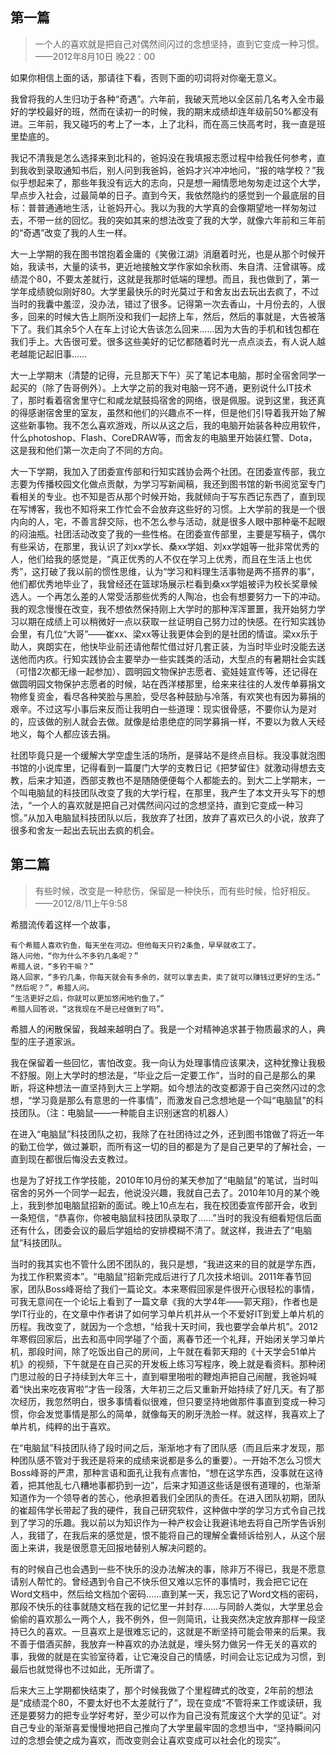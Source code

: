 <!---title:拾掇起来的年华-->
<!---keywords:写作-->
<!---date:old-->

## 第一篇

> 一个人的喜欢就是把自己对偶然间闪过的念想坚持，直到它变成一种习惯。
                                                      ——2012年8月10日 晚22：00

如果你相信上面的话，那请往下看，否则下面的叨词将对你毫无意义。

我曾将我的人生归功于各种“奇遇”。六年前，我破天荒地以全区前几名考入全市最好的学校最好的班，然而在读初一的时候，我的期末成绩却连年级前50%都没有进。三年前，我又碰巧的考上了一本，上了北科，而在高三快高考时，我一直是班里垫底的。

我记不清我是怎么选择来到北科的，爸妈没在我填报志愿过程中给我任何参考，直到我收到录取通知书后，别人问到我爸妈，爸妈才兴冲冲地问，“报的啥学校？”我似乎想起来了，那些年我没有远大的志向，只是想一厢情愿地匆匆走过这个大学，早点步入社会，过最简单的日子。直到今天，我依然隐约的感觉到一个最底层的目标：普普通通地生活，让爸妈开心。我以为我的大学真的会像期望地一样匆匆过去，不带一丝的回忆。我的突如其来的想法改变了我的大学，就像六年前和三年前的“奇遇”改变了我的人生一样。

大一上学期的我在图书馆抱着金庸的《笑傲江湖》消磨着时光，也是从那个时候开始，我读书，大量的读书，更近地接触文学作家如余秋雨、朱自清、汪曾祺等。成绩混个80，不要太差就行，这就是我那时低端的理想。而且，我也做到了，第一学年成绩貌似刚好80。大学里最快乐的时光莫过于和舍友出去玩出去疯了，不过当时的我囊中羞涩，没办法，错过了很多。记得第一次去香山，十月份去的，人很多，回来的时候大告上厕所没和我们一起挤上车，然后，然后的事就是，大告被落下了。我们其余5个人在车上讨论大告该怎么回来……因为大告的手机和钱包都在我们手上。大告很可爱。很多这些美好的记忆都随着时光一点点淡去，有人说人越老越能记起旧事……

大一上学期末（清楚的记得，元旦那天下午）买了笔记本电脑，那时全宿舍同学一起买的（除了告哥例外）。上大学之前的我对电脑一窍不通，更别说什么IT技术了，那时看着宿舍里守仁和咸龙斌鼓捣宿舍的网络，很是佩服。说到这里，我还真的得感谢宿舍里的室友，虽然和他们的兴趣点不一样，但是他们引导着我开始了解这些新事物。我不怎么喜欢游戏，所以从这之后，我的电脑开始装各种应用软件，什么photoshop、Flash、CoreDRAW等，而舍友的电脑里开始装红警、Dota，这是我和他们第一次走向了不同的方向。

大一下学期，我加入了团委宣传部和行知实践协会两个社团。在团委宣传部，我立志要为传播校园文化做点贡献，为学习写新闻稿，我还到图书馆的新书阅览室专门看相关的专业。也不知是否从那个时候开始，我就倾向于写东西记东西了，直到现在写博客，我也不知将来工作忙会不会放弃这些好的习惯。上大学前的我是一个很内向的人，宅，不善言辞交际，也不怎么参与活动，就是很多人眼中那种毫不起眼的闷油瓶。社团活动改变了我的一些性格。在团委宣传部里，主要是写稿子，偶尔有些采访，在那里，我认识了刘xx学长、桑xx学姐、刘xx学姐等一批非常优秀的人，他们给我的感觉是，“真正优秀的人不仅在学习上优秀，而且在生活上也优秀”，这打破了我以前的惯性思维，认为“学习和料理生活事物是两不搭界的事”，他们都优秀地毕业了，我曾经还在篮球场展示栏看到桑xx学姐被评为校长奖章候选人。一个再怎么差的人常受活那些优秀的人陶冶，也会有想要努力一下的冲动。我的观念慢慢在改变，我不想依然保持刚上大学时的那种浑浑噩噩，我开始努力学习以期在成绩上可以稍微好一点以获取一丝证明自己努力过的快感。在行知实践协会里，有几位“大哥”——崔xx、梁xx等让我更体会到的是社团的情谊。梁xx乐于助人，爽朗实在，他快毕业前还请他帮忙借过好几套正装，为当时毕业时没能去送送他而内疚。行知实践协会主要举办一些实践类的活动，大型点的有暑期社会实践（可惜2次都无缘一起参加）、圆明园文物保护志愿者、瓷娃娃宣传等，还记得在做圆明园文物保护志愿者的时候，站在西洋楼那里，给来来往往的人发传单募捐文物修复资金，看尽各种笑脸与黑脸，受尽各种鼓励与冷落，有欢笑也有因为募捐的艰辛。不过这写小事后来反而让我明白一些道理：现实很骨感，不要你认为是对的，应该做的别人就会去做。就像是给患绝症的同学募捐一样，不要以为救人天经地义，每个人都应该去捐。

社团毕竟只是一个缓解大学空虚生活的场所，是驿站不是终点目标。我没事就泡图书馆的小说库里，记得看到一篇厦门大学的支教日记《把梦留住》就激动得想去支教，后来才知道，西部支教也不是随随便便每个人都能去的。到大二上学期末，一个叫电脑鼠的科技团队改变了我的大学行程，在那里，我产生了本文开头写下的想法，“一个人的喜欢就是把自己对偶然间闪过的念想坚持，直到它变成一种习惯。”从加入电脑鼠科技团队以后，我放弃了社团，放弃了喜欢已久的小说，放弃了很多和舍友一起出去玩出去疯的机会。


## 第二篇

> 有些时候，改变是一种悲伤，保留是一种快乐，而有些时候，恰好相反。——2012/8/11上午9:58

希腊流传着这样一个故事，

```
有个希腊人喜欢钓鱼，每天坐在河边。但他每天只钓2条鱼，早早就收工了。
路人问他，“你为什么不多钓几条呢？”
希腊人说，“多钓干嘛？”
路人回家，“多钓几条，你每天就会有多余的，就可以拿去卖，卖了就可以赚钱过更好的生活。”
“然后呢？”，希腊人问。
“生活更好之后，你就可以更加悠闲地钓鱼了。”
希腊人回答说，“这我现在不是已经做到了吗”。
```

希腊人的闲散保留，我越来越明白了。我是一个对精神追求甚于物质最求的人，典型的庄子道家派。

我在保留着一些回忆，害怕改变。我一向认为处理事情应该果决，这种犹豫让我极不舒服。刚上大学时的想法是，“毕业之后一定要工作”，当时的自己是那么的果断，将这种想法一直坚持到大三上学期。如今想法的改变都源于自己突然闪过的念想，“学习竟是那么有意思的一件事情”，而激发自己念想地是一个叫“电脑鼠”的科技团队。（注：电脑鼠——一种能自主识别迷宫的机器人）

在进入“电脑鼠”科技团队之初，我除了在社团待过之外，还到图书馆做了将近一年的勤工俭学，做过兼职，而所有这一切的目的都是为了是自己更早的了解社会，一直到现在都很后悔没去支教过。

也是为了好找工作学技能，2010年10月份的某天参加了“电脑鼠”的笔试，当时叫宿舍的另外一个同学一起去，他说没兴趣，我就自己去了。2010年10月的某个晚上，我到参加电脑鼠招新的面试。晚上10点左右，我在校团委宣传部开会，收到一条短信，“恭喜你，你被电脑鼠科技团队录取了……”当时的我没有细看短信后面还有什么，团委会议的最后学姐给的安排模糊不清了。就这样，我进去了“电脑鼠”科技团队。

当时的我其实也不管什么团不团队的，我只是想，“我进这来的目的就是学东西，为找工作积累资本”。“电脑鼠”招新完成后进行了几次技术培训。2011年春节回家，团队Boss峰哥给了我们一篇论文。本来寒假回家是件很开心很轻松的事情，可我无意间在一个论坛上看到了一篇文章《我的大学4年——郭天翔》，作者也是学IT行业的，在文章中作者讲了如何学习单片机并从一个不爱好IT到爱上单片机的历程。我改变了，就因为一个念想，“给我十天时间，我也要学会单片机”。2012年寒假回家后，出去和高中同学碰了个面，离春节还一个礼拜，开始闭关学习单片机，那段时间，除了吃饭出自己的房间，上午就在看郭天翔的《十天学会51单片机》的视频，下午就是在自己买的开发板上练习写程序，晚上就是看资料。那种闭门思过般的日子持续到大年三十，直到噼里啪啦的鞭炮声把自己闹醒，我爸妈喊着“快出来吃夜宵啦”才告一段落，大年初三之后又重新开始持续了好几天。有了那次经历，我忽然明白，很多事情看似很难，但只要坚持地做那件事直到变成一种习惯，你会发觉事情是那么的简单，就像每天的刷牙洗脸一样。就这样，我喜欢上了单片机，纯粹的出于喜欢。

在“电脑鼠”科技团队待了段时间之后，渐渐地才有了团队感（而且后来才发现，那种团队感不管对于我还是将来的成绩来说都是多么的重要）。一开始不怎么习惯大Boss峰哥的严肃，那种言语和面孔让我有点害怕，“想在这学东西，没事就在这待着，把其他乱七八糟地事都扔到一边”，后来才知道这些话是很有道理的，也渐渐知道作为一个领导者的苦心，他承担着我们全团队的责任。在进入团队初期，团队的崔超伟学长带起了我的硬件，我自己研究软件，这种做中学的学习方式令自己找到了学习的乐趣。我以前以为知识作为一种产权会让我避讳地去将自己所学告诉别人，我错了，在我后来的感觉是，恨不能将自己的理解全囊倾诉给别人，从这个层面上来讲，我是很愿意无回报地替别人解决问题的。

有的时候自己也会遇到一些不快乐的没办法解决的事，除非万不得已，我是不愿意请别人帮忙的。曾经遇到令自己不快乐但又难以忘怀的事情时，我会把它记在Word文档中，然后给文档加个密码……直到某一天，我忘记了Word文档的密码，那段不快乐的往事就随文档在我的记忆里一并封存……与同龄人类似，大学里总会偷偷的喜欢那么一两个人，我不例外，但一则简讯，让我突然决定放弃那样一段坚持已久的喜欢。一旦喜欢上是很难忘记的，这就是不断坚持可能会带来的后果。我不善于借酒买醉，我放弃一种喜欢的办法就是，埋头努力做另一件无关的喜欢的事，我做的就是在实验室待着，让它淹没自己的情感，时间会让忘记成为习惯，到最后也就觉得也不过如此，无所谓了。

后来大三上学期都快结束了，那个时候我做了个里程碑式的改变，2年前的想法是“成绩混个80，不要太好也不太差就行了”，现在变成“不管将来工作或读研，我还是要努力的把专业学好考好，至少可以作为自己没有荒废这个大学的见证”。对自己专业的渐渐喜爱慢慢地把自己推向了大学里最牢固的念想当中，“坚持瞬间闪过的念想会使之成为喜欢，而改变则会让喜欢变成可以社会化的现实”。


